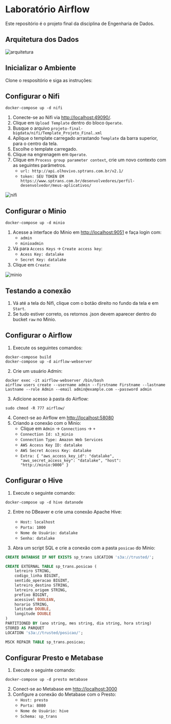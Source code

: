 # Laboratório Airflow

Este repositório é o projeto final da disciplina de Engenharia de Dados.

## Arquitetura dos Dados
![arquitetura](https://github.com/user-attachments/assets/3c378656-7a07-439e-821a-fe4b62944f7a)

## Inicializar o Ambiente

Clone o respositório e siga as instruções:

## Configurar o Nifi

```shell
docker-compose up -d nifi
```

1. Conecte-se ao Nifi via [http://localhost:49090/](http://localhost:49090/).
2. Clique em `Upload Template` dentro do bloco `Operate`.
3. Busque o arquivo `projeto-final-bigdata/nifi/Template_Projeto_Final.xml`
4. Aplique o template carregado arrastando `Template` da barra superior, para o centro da tela.
5. Escolhe o template carregado.
6. Clique na engrenagem em `Operate`.
7. Clique em `Process group parameter context`, crie um novo contexto com as seguintes parâmetros.
    - `url: http://api.olhovivo.sptrans.com.br/v2.1/`
    - `token: SEU TOKEN EM https://www.sptrans.com.br/desenvolvedores/perfil-desenvolvedor/meus-aplicativos/`

![nifi](https://github.com/user-attachments/assets/dd509862-cf7c-4e5e-b012-606032e92531)

## Configurar o Minio

```shell
docker-compose up -d minio
```

1. Acesse a interface do Minio em [http://localhost:9051](http://localhost:9051) e faça login com:
    - `admin`
    - `minioadmin`
2. Vá para `Access Keys` -> `Create access key`:
    - `Acess Key: datalake`
    - `Secret Key: datalake`
3. Clique em `Create`:

![minio](https://github.com/user-attachments/assets/e84bc812-ac92-4da9-8b2c-f933363d318b)

## Testando a conexão

1. Vá até a tela do Nifi, clique com o botão direito no fundo da tela e em `Start`.
2. Se tudo estiver correto, os retornos .json devem aparecer dentro do bucket `raw` no Minio.

## Configurar o Airflow

1. Execute os seguintes comandos:

```shell
docker-compose build
docker-compose up -d airflow-webserver
```

2. Crie um usuário Admin:

```shell
docker exec -it airflow-webserver /bin/bash
airflow users create --username admin --firstname Firstname --lastname Lastname --role Admin --email admin@example.com --password admin
```

3. Adicione acesso à pasta do Airflow:

```shell
sudo chmod -R 777 airflow/
```

4. Conect-se ao Airflow em [http://localhost:58080](http://localhost:58080)
5. Criando a conexão com o Minio:
    - Clique em `Admin` -> `Connections` -> `+`
    - `Connection Id: s3_minio`
    - `Connection Type: Amazon Web Services`
    - `AWS Access Key ID: datalake`
    - `AWS Secret Access Key: datalake`
    - `Extra: { "aws_access_key_id": "datalake", "aws_secret_access_key": "datalake", "host": "http://minio:9000" }`

## Configurar o Hive

1. Execute o seguinte comando:

```shell
docker-compose up -d hive datanode
```

2. Entre no DBeaver e crie uma conexão Apache Hive:
    - `Host: localhost`
    - `Porta: 1000`
    - `Nome de Usuário: datalake`
    - `Senha: datalake`

3. Abra um script SQL e crie a conexão com a pasta `posicao` do Minio:

```sql
CREATE DATABASE IF NOT EXISTS sp_trans LOCATION 's3a://trusted/';
```

```sql
CREATE EXTERNAL TABLE sp_trans.posicao (
  	letreiro STRING,
	codigo_linha BIGINT,
	sentido_operacao BIGINT,
	letreiro_destino STRING,
	letreiro_origem STRING,
	prefixo BIGINT,
	acessivel BOOLEAN,
	horario STRING,
	latitude DOUBLE,
	longitude DOUBLE
)
PARTITIONED BY (ano string, mes string, dia string, hora string)
STORED AS PARQUET
LOCATION 's3a://trusted/posicao/';
```

```sql
MSCK REPAIR TABLE sp_trans.posicao;
```

## Configurar Presto e Metabase

1. Execute o seguinte comando:

```shell
docker-compose up -d presto metabase
```

2. Conect-se ao Metabase em [http://localhost:3000](http://localhost:3000)
3. Configure a conexão do Metabase com o Presto:
    - `Host: presto`
    - `Porta: 8080`
    - `Nome de Usuário: hive`
    - `Schema: sp_trans`
